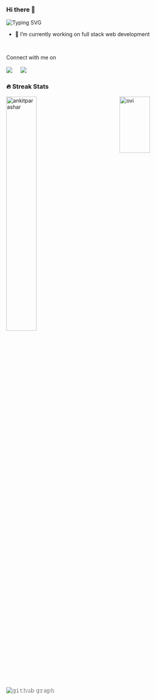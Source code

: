 


### Hi there 👋

![Typing SVG](https://readme-typing-svg.herokuapp.com?font=Architects+Daughter&color=FF007F&size=30&lines=I'm+Ankit+parashar)


- 🔭 I’m currently working on full stack web development
</br>
<p>Connect with me on
  <br>
<br>	  
<a target="_blank" href="https://www.linkedin.com/in/ankit-parashar-12171a1b2/"><img src="https://img.shields.io/badge/-LinkedIn-0077B5?style=for-the-badge&logo=Linkedin&logoColor=white"></img></a>
&emsp;
<a target="_blank" href="mailto:ankitparashar516@gmail.com"
><img src="https://img.shields.io/badge/-Gmail-D14836?style=for-the-badge&logo=Gmail&logoColor=white"></img></a>


<br>
</p>

### 🔥 Streak Stats

<div height="200px" width="100%"><img float="left" width="40%" src="https://github-readme-stats.vercel.app/api?username=ankitparashar785&theme=radical" alt="ankitparashar"/>
<img align="right" width="40%" height="150px" src="https://github-readme-stats.vercel.app/api/top-langs?username=ankitparashar785&show_icons=true&locale=en&layout=compact&theme=radical" alt="ovi" />
</div>




![𝚐𝚒𝚝𝚑𝚞𝚋 𝚐𝚛𝚊𝚙𝚑](https://activity-graph.herokuapp.com/graph?username=ankitparashar785&theme=radical&hide_border=true&area=true)

